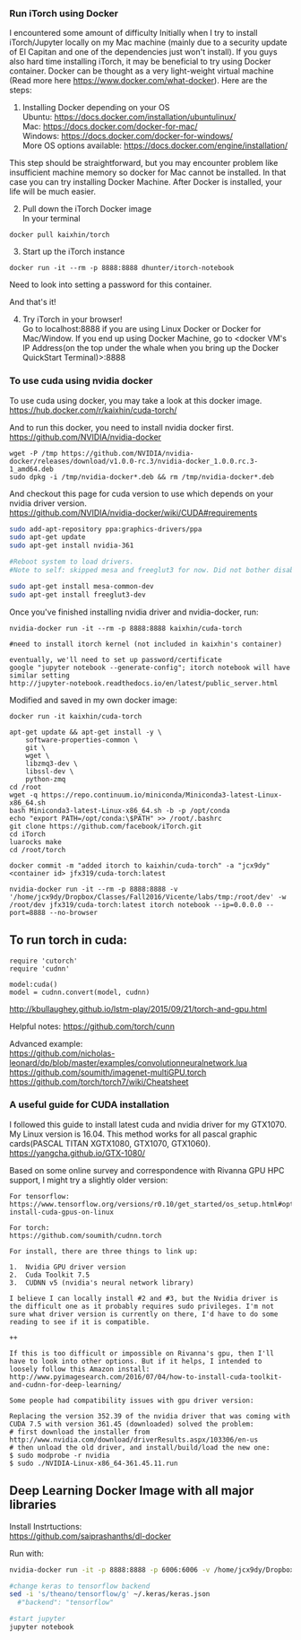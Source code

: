 

### Run iTorch using Docker

I encountered some amount of difficulty Initially when I try to install iTorch/Jupyter locally on my Mac machine (mainly due to a security update of El Capitan and one of the dependencies just won't install). If you guys also hard time installing iTorch, it may be beneficial to try using Docker container. Docker can be thought as a very light-weight virtual machine (Read more here https://www.docker.com/what-docker). Here are the steps:
 
1. Installing Docker depending on your OS  
Ubuntu: https://docs.docker.com/installation/ubuntulinux/  
Mac: https://docs.docker.com/docker-for-mac/  
Windows: https://docs.docker.com/docker-for-windows/  
More OS options available: https://docs.docker.com/engine/installation/  
 
This step should be straightforward, but you may encounter problem like insufficient machine memory so docker for Mac cannot be installed. In that case you can try installing Docker Machine. After Docker is installed, your life will be much easier.
 
2. Pull down the iTorch Docker image  
In your terminal  
```
docker pull kaixhin/torch
```

3. Start up the iTorch instance  
```
docker run -it --rm -p 8888:8888 dhunter/itorch-notebook
```

Need to look into setting a password for this container.

And that's it!
 
4. Try iTorch in your browser!  
Go to localhost:8888 if you are using Linux Docker or Docker for Mac/Window. If you end up using Docker Machine, go to <docker VM's IP Address(on the top under the whale when you bring up the Docker QuickStart Terminal)>:8888
 




### To use cuda using nvidia docker
To use cuda using docker, you may take a look at this docker image.  
https://hub.docker.com/r/kaixhin/cuda-torch/

And to run this docker, you need to install nvidia docker first.  
https://github.com/NVIDIA/nvidia-docker
```
wget -P /tmp https://github.com/NVIDIA/nvidia-docker/releases/download/v1.0.0-rc.3/nvidia-docker_1.0.0.rc.3-1_amd64.deb
sudo dpkg -i /tmp/nvidia-docker*.deb && rm /tmp/nvidia-docker*.deb
```

And checkout this page for cuda version to use which depends on your nvidia driver version.  
https://github.com/NVIDIA/nvidia-docker/wiki/CUDA#requirements
```bash
sudo add-apt-repository ppa:graphics-drivers/ppa
sudo apt-get update
sudo apt-get install nvidia-361

#Reboot system to load drivers. 
#Note to self: skipped mesa and freeglut3 for now. Did not bother disabling Nouveau

sudo apt-get install mesa-common-dev
sudo apt-get install freeglut3-dev
```

Once you've finished installing nvidia driver and nvidia-docker, run:
```
nvidia-docker run -it --rm -p 8888:8888 kaixhin/cuda-torch

#need to install itorch kernel (not included in kaixhin's container)

eventually, we'll need to set up password/certificate
google "jupyter notebook --generate-config"; itorch notebook will have similar setting
http://jupyter-notebook.readthedocs.io/en/latest/public_server.html

```

Modified and saved in my own docker image: 
```
docker run -it kaixhin/cuda-torch

apt-get update && apt-get install -y \
    software-properties-common \
    git \
    wget \
    libzmq3-dev \
    libssl-dev \
    python-zmq
cd /root
wget -q https://repo.continuum.io/miniconda/Miniconda3-latest-Linux-x86_64.sh
bash Miniconda3-latest-Linux-x86_64.sh -b -p /opt/conda
echo "export PATH=/opt/conda:\$PATH" >> /root/.bashrc
git clone https://github.com/facebook/iTorch.git 
cd iTorch
luarocks make
cd /root/torch

docker commit -m "added itorch to kaixhin/cuda-torch" -a "jcx9dy" <container id> jfx319/cuda-torch:latest

nvidia-docker run -it --rm -p 8888:8888 -v '/home/jcx9dy/Dropbox/Classes/Fall2016/Vicente/labs/tmp:/root/dev' -w /root/dev jfx319/cuda-torch:latest itorch notebook --ip=0.0.0.0 --port=8888 --no-browser
```


## To run torch in cuda:  
```
require 'cutorch'
require 'cudnn'

model:cuda()
model = cudnn.convert(model, cudnn)
```
http://kbullaughey.github.io/lstm-play/2015/09/21/torch-and-gpu.html

Helpful notes:
https://github.com/torch/cunn

Advanced example:  
https://github.com/nicholas-leonard/dp/blob/master/examples/convolutionneuralnetwork.lua  
https://github.com/soumith/imagenet-multiGPU.torch  
https://github.com/torch/torch7/wiki/Cheatsheet



### A useful guide for CUDA installation

I followed this guide to install latest cuda and nvidia driver for my GTX1070. My Linux version is 16.04.  This method works for all pascal graphic cards(PASCAL TITAN XGTX1080, GTX1070, GTX1060).  
https://yangcha.github.io/GTX-1080/

Based on some online survey and correspondence with Rivanna GPU HPC support, I might try a slightly older version: 

```
For tensorflow: 
https://www.tensorflow.org/versions/r0.10/get_started/os_setup.html#optional-install-cuda-gpus-on-linux

For torch: 
https://github.com/soumith/cudnn.torch

For install, there are three things to link up: 

1.  Nvidia GPU driver version
2.  Cuda Toolkit 7.5
3.  CUDNN v5 (nvidia's neural network library)

I believe I can locally install #2 and #3, but the Nvidia driver is the difficult one as it probably requires sudo privileges. I'm not sure what driver version is currently on there, I'd have to do some reading to see if it is compatible.

++

If this is too difficult or impossible on Rivanna's gpu, then I'll have to look into other options. But if it helps, I intended to loosely follow this Amazon install: 
http://www.pyimagesearch.com/2016/07/04/how-to-install-cuda-toolkit-and-cudnn-for-deep-learning/

Some people had compatibility issues with gpu driver version: 

Replacing the version 352.39 of the nvidia driver that was coming with CUDA 7.5 with version 361.45 (downloaded) solved the problem: 
# first download the installer from http://www.nvidia.com/download/driverResults.aspx/103306/en-us
# then unload the old driver, and install/build/load the new one:
$ sudo modprobe -r nvidia
$ sudo ./NVIDIA-Linux-x86_64-361.45.11.run
```



## Deep Learning Docker Image with all major libraries
Install Instrtuctions:  
https://github.com/saiprashanths/dl-docker

Run with:
```bash
nvidia-docker run -it -p 8888:8888 -p 6006:6006 -v /home/jcx9dy/Dropbox/Classes/Fall2016/Vicente/labs/keraslab/:/media/keraslab/ floydhub/dl-docker:gpu bash

#change keras to tensorflow backend
sed -i 's/theano/tensorflow/g' ~/.keras/keras.json
  #"backend": "tensorflow"

#start jupyter
jupyter notebook
```






